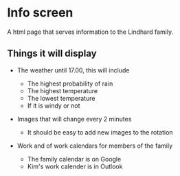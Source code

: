 # Info screen

A html page that serves information to the Lindhard family. 

## Things it will display
- The weather until 17.00, this will include
    - The highest probability of rain
    - The highest temperature
    - The lowest temperature
    - If it is windy or not

- Images that will change every 2 minutes
    - It should be easy to add new images to the rotation

- Work and of work calendars for members of the family
    - The family calendar is on Google
    - Kim's work calender is in Outlook

